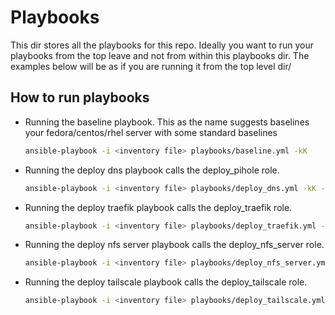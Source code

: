 # Playbooks

This dir stores all the playbooks for this repo. Ideally you want to run your playbooks from the top leave and not from within this playbooks dir. The examples below will be as if you are running it from the top level dir/ 

## How to run playbooks

- Running the baseline playbook. This as the name suggests baselines your fedora/centos/rhel server with some standard baselines

    ```bash
    ansible-playbook -i <inventory file> playbooks/baseline.yml -kK
    ```

- Running the deploy dns playbook calls the deploy_pihole role.

    ```bash
    ansible-playbook -i <inventory file> playbooks/deploy_dns.yml -kK --ask-vault-pass
    ```

- Running the deploy traefik playbook calls the deploy_traefik role.

    ```bash
    ansible-playbook -i <inventory file> playbooks/deploy_traefik.yml -kK --ask-vault-pass
    ```

- Running the deploy nfs server playbook calls the deploy_nfs_server role.

    ```bash
    ansible-playbook -i <inventory file> playbooks/deploy_nfs_server.yml -kK
    ```

- Running the deploy tailscale playbook calls the deploy_tailscale role.

    ```bash
    ansible-playbook -i <inventory file> playbooks/deploy_tailscale.yml -kK --ask-vault-pass
    ```
